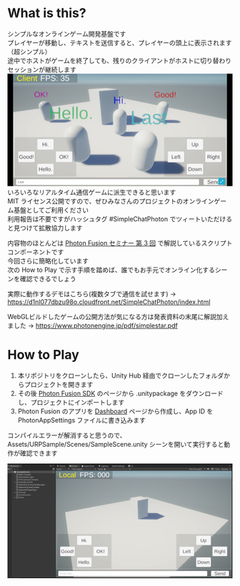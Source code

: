 # What is this?

シンプルなオンラインゲーム開発基盤です  
プレイヤーが移動し、テキストを送信すると、プレイヤーの頭上に表示されます（超シンプル）  
途中でホストがゲームを終了しても、残りのクライアントがホストに切り替わりセッションが継続します  
![img](./main.jpg)
いろいろなリアルタイム通信ゲームに派生できると思います  
MIT ライセンス公開ですので、ぜひみなさんのプロジェクトのオンラインゲーム基盤としてご利用ください  
利用報告は不要ですがハッシュタグ #SimpleChatPhoton でツィートいただけると見つけて拡散協力します  

内容物のほとんどは [Photon Fusion セミナー 第 3 回](https://photonjp.connpass.com/event/273406/)
で解説しているスクリプトコンポーネントです  
今回さらに簡略化しています  
次の How to Play で示す手順を踏めば、誰でもお手元でオンライン化するシーンを確認できるでしょう  

実際に動作するデモはこちら(複数タブで通信を試せます) → https://d1nl077dbzu98o.cloudfront.net/SimpleChatPhoton/index.html  

WebGLビルドしたゲームの公開方法が気になる方は発表資料の末尾に解説加えました → https://www.photonengine.jp/pdf/simplestar.pdf

# How to Play

1. 本リポジトリをクローンしたら、Unity Hub 経由でクローンしたフォルダからプロジェクトを開きます  
1. その後 [Photon Fusion SDK](https://doc.photonengine.com/fusion/current/getting-started/sdk-download) のページから .unitypackage をダウンロードし、プロジェクトにインポートします  
1. Photon Fusion のアプリを [Dashboard](https://dashboard.photonengine.com/) ページから作成し、App ID を PhotonAppSettings ファイルに書き込みます

コンパイルエラーが解消すると思うので、Assets/URPSample/Scenes/SampleScene.unity シーンを開いて実行すると動作が確認できます  

![img](./howto.jpg)
